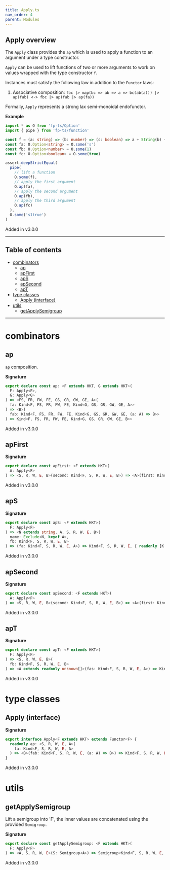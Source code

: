 ```yaml
---
title: Apply.ts
nav_order: 4
parent: Modules
---
```


## Apply overview

The `Apply` class provides the `ap` which is used to apply a function to an argument under a type constructor.

`Apply` can be used to lift functions of two or more arguments to work on values wrapped with the type constructor
`f`.

Instances must satisfy the following law in addition to the `Functor` laws:

1. Associative composition: `fbc |> map(bc => ab => a => bc(ab(a))) |> ap(fab) <-> fbc |> ap(fab |> ap(fa))`

Formally, `Apply` represents a strong lax semi-monoidal endofunctor.

**Example**

```ts
import * as O from 'fp-ts/Option'
import { pipe } from 'fp-ts/function'

const f = (a: string) => (b: number) => (c: boolean) => a + String(b) + String(c)
const fa: O.Option<string> = O.some('s')
const fb: O.Option<number> = O.some(1)
const fc: O.Option<boolean> = O.some(true)

assert.deepStrictEqual(
  pipe(
    // lift a function
    O.some(f),
    // apply the first argument
    O.ap(fa),
    // apply the second argument
    O.ap(fb),
    // apply the third argument
    O.ap(fc)
  ),
  O.some('s1true')
)
```

Added in v3.0.0

---

<h2 class="text-delta">Table of contents</h2>

- [combinators](#combinators)
  - [ap](#ap)
  - [apFirst](#apfirst)
  - [apS](#aps)
  - [apSecond](#apsecond)
  - [apT](#apt)
- [type classes](#type-classes)
  - [Apply (interface)](#apply-interface)
- [utils](#utils)
  - [getApplySemigroup](#getapplysemigroup)

---

# combinators

## ap

`ap` composition.

**Signature**

```ts
export declare const ap: <F extends HKT, G extends HKT>(
  F: Apply<F>,
  G: Apply<G>
) => <FS, FR, FW, FE, GS, GR, GW, GE, A>(
  fa: Kind<F, FS, FR, FW, FE, Kind<G, GS, GR, GW, GE, A>>
) => <B>(
  fab: Kind<F, FS, FR, FW, FE, Kind<G, GS, GR, GW, GE, (a: A) => B>>
) => Kind<F, FS, FR, FW, FE, Kind<G, GS, GR, GW, GE, B>>
```

Added in v3.0.0

## apFirst

**Signature**

```ts
export declare const apFirst: <F extends HKT>(
  A: Apply<F>
) => <S, R, W, E, B>(second: Kind<F, S, R, W, E, B>) => <A>(first: Kind<F, S, R, W, E, A>) => Kind<F, S, R, W, E, A>
```

Added in v3.0.0

## apS

**Signature**

```ts
export declare const apS: <F extends HKT>(
  F: Apply<F>
) => <N extends string, A, S, R, W, E, B>(
  name: Exclude<N, keyof A>,
  fb: Kind<F, S, R, W, E, B>
) => (fa: Kind<F, S, R, W, E, A>) => Kind<F, S, R, W, E, { readonly [K in N | keyof A]: K extends keyof A ? A[K] : B }>
```

Added in v3.0.0

## apSecond

**Signature**

```ts
export declare const apSecond: <F extends HKT>(
  A: Apply<F>
) => <S, R, W, E, B>(second: Kind<F, S, R, W, E, B>) => <A>(first: Kind<F, S, R, W, E, A>) => Kind<F, S, R, W, E, B>
```

Added in v3.0.0

## apT

**Signature**

```ts
export declare const apT: <F extends HKT>(
  F: Apply<F>
) => <S, R, W, E, B>(
  fb: Kind<F, S, R, W, E, B>
) => <A extends readonly unknown[]>(fas: Kind<F, S, R, W, E, A>) => Kind<F, S, R, W, E, readonly [...A, B]>
```

Added in v3.0.0

# type classes

## Apply (interface)

**Signature**

```ts
export interface Apply<F extends HKT> extends Functor<F> {
  readonly ap: <S, R, W, E, A>(
    fa: Kind<F, S, R, W, E, A>
  ) => <B>(fab: Kind<F, S, R, W, E, (a: A) => B>) => Kind<F, S, R, W, E, B>
}
```

Added in v3.0.0

# utils

## getApplySemigroup

Lift a semigroup into 'F', the inner values are concatenated using the provided `Semigroup`.

**Signature**

```ts
export declare const getApplySemigroup: <F extends HKT>(
  F: Apply<F>
) => <A, S, R, W, E>(S: Semigroup<A>) => Semigroup<Kind<F, S, R, W, E, A>>
```

Added in v3.0.0

